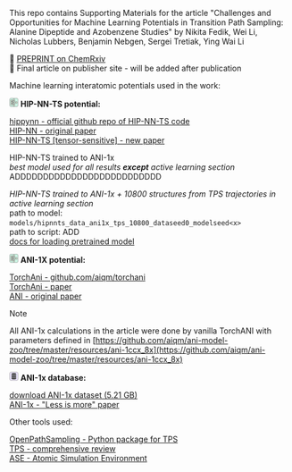  
 
 This repo contains Supporting Materials for the article "Challenges and Opportunities for Machine Learning Potentials in Transition Path Sampling: Alanine Dipeptide and Azobenzene Studies" by Nikita Fedik, Wei Li, Nicholas Lubbers, Benjamin Nebgen, Sergei Tretiak, Ying Wai Li   

 📄 [PREPRINT on ChemRxiv](https://chemrxiv.org/engage/chemrxiv/article-details/669eb1ff01103d79c549d42c)   
 📄 Final article on publisher site - will be added after publication


Machine learning interatomic potentials used in the work:

<img src="nn.png" width="16" height="16" alt="Favicon"> **HIP-NN-TS potential:**

[hippynn - official github repo of HIP-NN-TS code](https://github.com/lanl/hippynn)    
[HIP-NN - original paper](https://pubs.aip.org/aip/jcp/article/148/24/241715/960039/Hierarchical-modeling-of-molecular-energies-using)    
[HIP-NN-TS [tensor-sensitive] - new paper](https://pubs.aip.org/aip/jcp/article/158/18/184108/2889493/Lightweight-and-effective-tensor-sensitivity-for)  

HIP-NN-TS trained to ANI-1x    
*best model used for all results **except** active learning section*    
ADDDDDDDDDDDDDDDDDDDDDDDDDD

*HIP-NN-TS trained to ANI-1x + 10800 structures from TPS trajectories in active learning section*   
path to model: `models/hipnnts_data_ani1x_tps_10800_dataseed0_modelseed<x>`    
path to script: ADD    
[docs for loading pretrained model](https://lanl.github.io/hippynn/examples/restarting.html)

<img src="nn.png" width="16" height="16" alt="Favicon"> **ANI-1X potential:**

[TorchAni - github.com/aiqm/torchani ](https://github.com/aiqm/torchani)  
[TorchAni - paper](https://pubs.acs.org/doi/10.1021/acs.jcim.0c00451)    
[ANI - original paper](https://pubs.rsc.org/en/content/articlelanding/2017/sc/c6sc05720a)  
> [!NOTE] 
> All ANI-1x calculations in the article were done by vanilla TorchANI with parameters defined in [https://github.com/aiqm/ani-model-zoo/tree/master/resources/ani-1ccx_8x](https://github.com/aiqm/ani-model-zoo/tree/master/resources/ani-1ccx_8x)    

<img src="db.png" width="16" height="16" alt="Favicon"> **ANI-1x database:**   

[download ANI-1x dataset (5.21 GB)](https://springernature.figshare.com/articles/dataset/ANI-1x_Dataset_Release/10047041?file=18112775)   
[ANI-1x - "Less is more" paper](https://pubs.aip.org/aip/jcp/article/148/24/241733/963478/Less-is-more-Sampling-chemical-space-with-active)

Other tools used:

[OpenPathSampling - Python package for TPS](http://openpathsampling.org/latest/)  
[TPS - comprehensive review](https://www.annualreviews.org/content/journals/10.1146/annurev.physchem.53.082301.113146)       
[ASE - Atomic Simulation Environment](https://wiki.fysik.dtu.dk/ase/)

